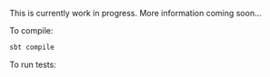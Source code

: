 This is currently work in progress. More information coming soon...

To compile:
```bash
sbt compile
```

To run tests:
```bash

```
